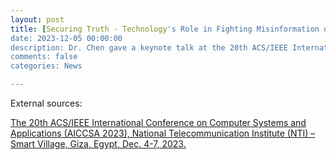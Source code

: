 ```yaml
---
layout: post
title: [Securing Truth - Technology's Role in Fighting Misinformation on Social Media](https://aiccsa.net/AICCSA2023/)    
date: 2023-12-05 00:00:00
description: Dr. Chen gave a keynote talk at the 20th ACS/IEEE International Conference on Computer Systems and Applications (AICCSA 2023)    
comments: false
categories: News

---
```

External sources:

[The 20th ACS/IEEE International Conference on Computer Systems and Applications (AICCSA 2023), National Telecommunication Institute (NTI) – Smart Village, Giza, Egypt, Dec. 4-7, 2023.](https://aiccsa.net/AICCSA2023/)



